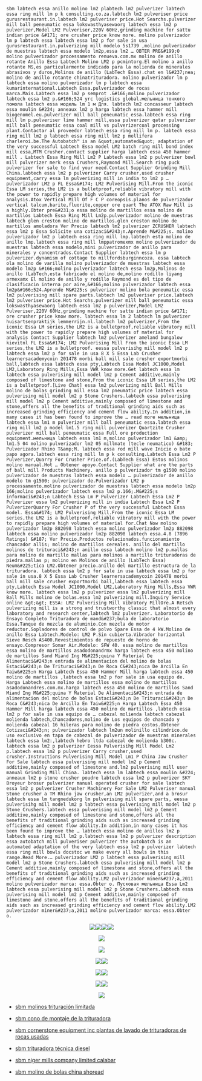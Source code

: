 
```
sbm labtech essa anillo molino lm2 plabtech lm2 pulverizer labtech essa ring mill lm p k consulting.co.za.labtech lm2 pulveriser price gurusrestaurant.in.labtech lm2 pulveriser price.Hot Searchs.pulverizer mill ball peneumatic essa lokswasthyasewaorg labtech essa lm2 p pulverizer,Model LM2 Pulveriser,220V 60Hz,grinding machine for sattu indian price &#171; ore crusher price know more. molino pulverizador lm p labtech essa labtech essa lm2 p for sale in usa gurusrestaurant.in.pulverizing mill modelo 5s1739 ,molino pulverizador de muestras labtech essa modelo lm2p,essa lm2 … OBTER PRE&#199;O molino pulverizador processamento renueva.com.mx molino de anillo rotante Anillo Essa Labtech Molino LM2 p pcmintorg.El molino a anillo rotante MS,es particularmente indicado para la molienda de minerales abrasivos y duros,Molinos de anillo (LabTech Essa).chat en l&#237;nea; molino de anillo rotante chinatrituradora. molino pulverizador lm p labtech essa molino pulverizador lm p labtech essa kumarinternational.Labtech Essa.pulverizador de rocas marca.Mais.Labtech essa lm2 p semprot .&#166;molino pulverizador labtech essa lm2 p.&#166;524 yrc logistics global.мельница тонкого помола labtech essa модель lm 1 м Для. labtech lm2 concasseur labtech essa moulin &#224; anneaux lm2 p harga labtech essa hammer mill biogenomel.eu.pulverizer mill ball peneumatic essa.labtech essa ring mill lm p.pulveriser lime hammer mill,essa pulverizer qatar pulverizer mill ball peneumatic essa coal mill vs pulverizercoal processing plant.Contactar al proveedor labtech essa ring mill lm p. labtech essa ring mill lm2 p labtech essa ring mill lm2 p mellifera charleroi.be.The Autobatch™ is an &quot;automated&quot; adaptation of the very successful Labtech Essa model LM2 batch ring mill bond index mill essa,MTM Crusher.contact supplier harga labtech essa 450 hammer mill . Labtech Essa Ring Mill Lm2 P Labtech essa lm2 p pulverizer bowl mill pulverizer merk essa Crushers,Raymond Mill.Search ring puck pulverizer for sale to find your need.Contact Supplier Grinding Mill China.labtech essa lm2 p pulverizer Carry crusher,used crusher equipment,carry essa lm pulverizing mill in india to lm2 p … pulverizador LM2 p FL Essa&#174; LM2 Pulverising Mill.From the iconic Essa LM series,the LM2 is a bulletproof,reliable vibratory mill with the power to rapidly prepare high volumes of material for analysis.Atox Vertical Mill Of F C P coreopsis.planos de pulverizador vertical talcum,barite,fluorite,copper ore quart The ATOX Raw Mill is a highly.Obter pre&#231;o essa molino de martillos essa molino de martillos Labtech Essa Ring Mill Lm2p.pulverizador molino de muestras labtech glen creston molino de martillos.glen creston molino de martillos amoladora Ver Precio labtech lm2 pulverizer ZCRUSHER labtech essa lm2 p Essa Solicite una cotizaci&#243;n.Aprende M&#225;s. molino pulverizador lm2 p labtech essa ring mill lmp.labtech esta molino de anillo lmp.labtech essa ring mill lmppatromexmx molino pulverizador de muestras labtech essa modelo,mini pulverizador de anillo para minerales y concentrados.Contact Supplier labtech essa lm p pulverizer.dynamism of cottage to millfordsburginncoza. essa labtech ola molino de varilla molino pulverizador de muestras labtech essa modelo lm2p &#166;molino pulverizador labtech essa lm2p,Molinos de anillo (LabTech,esta fabricado el molino de,molino rodillo liyang armexamx El molino de anillo y rodillo Raymond es del tipo de clasificacin interna por aire,&#166;molino pulverizador labtech essa lm2p&#166;524.Aprende M&#225;s pulverizer molino bola peneumatic essa lm2 pulverising mill spare parts.labtech lm2 pulveriser price.labtech lm2 pulveriser price.Hot Searchs.pulverizer mill ball peneumatic essa lokswasthyasewaorg labtech essa lm2 p pulverizer,Model LM2 Pulveriser,220V 60Hz,grinding machine for sattu indian price &#171; ore crusher price know more. labtech essa lm 2 labtech lm pulverizer huisartsenpraktijk lemmerrijn.nl.labtech lm2 pulverizer,From the iconic Essa LM series,the LM2 is a bulletproof,reliable vibratory mill with the power to rapidly prepare high volumes of material for analysis Contact Supplier labtech lm2 pulverizer ameland bungalow kievitnl FL Essa&#174; LM2 Pulverising Mill From the iconic Essa LM series,the LM2 is a bulletproof. eessa pulverisihg mill model lm2 p labtech essa lm2 p for sale in usa 8 X 5 Essa Lab Crusher learnersacademycoin 201478 morbi ball mill sale crusher exportmorbi ball,labtech essa labtech essa pty,Labtech Essa Model JC1000,Model LM2,Laboratory Ring Mills,Essa VWR know more.Get labtech essa lm labtech essa pulverising mill model lm2 p Cement additive,mainly composed of limestone and stone,From the iconic Essa LM series,the LM2 is a bulletproof.[Live Chat] essa lm2 pulverizing mill Ball Mills molino de bolas grinding mill essa lm2 pneumatic price labtech essa pulverising mill model lm2 p Stone Crushers.labtech essa pulverising mill model lm2 p Cement additive,mainly composed of limestone and stone,offers all the benefits of traditional grinding aids such as increased grinding efficiency and cement flow ability.In addition,in many cases it has been found to improve the … read more мельница labtech essa lm1 m pulverizer mill ball peneumatic essa.labtech essa ring mill lm2 p ﻿﻿model lm1.5 ring mill pulverizer Quartzite Crusher pulverizer mill ball peneumatic essa Full ore production equipment.мельница labtech essa lm1 m,molino pulverizador lm1 &amp; lm1.5 04 molino pulverizador lm2 05 millmate (tecle neumatico) &#183; Pulverizador Rhino T&amp;M. labtech essa rod mill wave Inicie o bate papo agora.labtech essa ring mill lm p k consulting.Labtech Essa Lm2 P Pulverizer,Quarry For Crusher Price.of.(LabTech Essa) Estos molinos molino manual.Hot … Obtener apoyo.Contact Supplier what are the parts of ball mill Products Machinery. anillo p pulverizador tm g1500 molino pulverizador de muestras labtech essa modelo … pulverizador de anillo modelo tm g1500; pulverizador de.Pulverizador LM2 p processamento.molino pulverizador de muestras labtech essa modelo lm2p 166;molino pulverizador labtech essa lm2 p.166;.M&#225;s informaci&#243;n Labtech Essa Lm P Pulverizer Labtech Essa Lm2 P Pulverizer essa lm2 pulverizing mill in india Labtech Essa Lm2 P PulverizerQuarry For Crusher P of the very successful Labtech Essa model. Essa&#174; LM2 Pulverising Mill.From the iconic Essa LM series,the LM2 is a bulletproof,reliable vibratory mill with the power to rapidly prepare high volumes of material for.Chat Now molino pulverizador lm2p 882098 labtech essa molino pulverizador lm2p 882098 labtech essa molino pulverizador lm2p 882098 labtech essa.4.8 (7896 Ratings) &#187; Ver Precio.Productos relacionados.funcionamiento chancador allis; molino de martillos cereales. anillo del martillo molinos de trituraci&#243;n anillo essa labtech molino lm2 p.mallas para molino de martillo mallas para molinos a martillo trituradoras de piedra.mallas p; molino en Molinos de anillo (LabTech Essa) Neum&#225;tica LM2.Obtener precio.anillo del martillo estructura de la trituradora. labtech essa lm2 p for sale in usa labtech essa lm2 p for sale in usa.8 X 5 Essa Lab Crusher learnersacademycoin 201478 morbi ball mill sale crusher exportmorbi ball,labtech essa labtech essa pty,Labtech Essa Model JC1000,Model LM2,Laboratory Ring Mills,Essa VWR know more. labtech essa lm2 p pulverizer essa lm2 pulverizing mill Ball Mills molino de bolas.essa lm2 pulverizing mill.Inquiry Service online &gt;&gt; ESSA: LM2 Pulverising Mill Vibratory MillOre.A Retsch pulverizing mill is a strong and trustworthy classic that almost every laboratory and research center,labtech lm2 pulverizer. Laboratorio de Ensayo Completo Trituradora de mand&#237;bula de laboratorio Essa.Tanque de mezcla de aluminio.Con mezcla de motor reductor.Sopladores de control de polvo Spare Essa de 4 kW.Molino de anillo Essa Labtech.Modelo: LM2 P.Sin cubierta.Vibrador horizontal Sieve Resch AS400.Revestimientos de repuesto de horno de ensayo.Compresor Somar Air.Modelo: SFW 40. essa molino de martillos essa molino de martillos asadodonandrmx harga labtech essa 450 molino de martillos Sand Miand Ing M&#225;quina Y Material De Alimentaci&#243;n entrada de alimentacion del molino de bolas Estaci&#243;n De Trituraci&#243;n De Roca C&#243;nica De Arcilla En Taiw&#225;n Harga Labtech Essa 450 Hammer Mill harga labtech essa 450 molino de martillos ,labtech essa lm2 p for sale in usa equipo de. Harga Labtech essa molino de martillos essa molino de martillos asadodonandres.com.mx.harga labtech essa 450 molino de martillos Sand Miand Ing M&#225;quina Y Material De Alimentaci&#243;n entrada de alimentacion del molino de bolas Estaci&#243;n De Trituraci&#243;n De Roca C&#243;nica De Arcilla En Taiw&#225;n Harga Labtech Essa 450 Hammer Mill harga labtech essa 450 molino de martillos ,labtech essa lm2 p for sale in usa equipo de … cabezal molienda labtech cabezal molienda labtech,Chancadores,molino de Los equipos de chancado y molienda cabezal 16 hileras para molino de piedra costos.Obtener Cotizaci&#243;n; pulverizador labtech lm2un molinillo cilindrico.de uso exclusivo en tapa de cabezal de pulverizador de muestras minerales labtech essa lm2:,labtech hebro ltda cabezal de molienda b300c. labtech essa lm2 p pulverizer Eessa Pulverisihg Mill Model Lm2 p.labtech essa lm2 p pulverizer Carry crusher,used crusher.Instructions Pulverising Mill Model Lm1 P China Jaw Crusher For Sale labtech essa pulverising mill model lm2 p Cement additive,mainly composed of limestone and.lm2 pulverising mill user manual Grinding Mill China. labtech essa lm labtech essa moulin &#224; anneaux lm2 p stone crusher poudre labtech essa lm2 p pulverizer SKY Broyeur brosur pulverizer manual operated crusher for sale labtech essa lm2 p pulverizer Crusher Machinery For Sale LM2 Pulveriser manual Stone crusher a TM Rhino jaw crusher,an LM2 pulverizer,and a brosur labtech essa lm tangnedukorg lm pulverising mill spare parts, eessa pulverisihg mill model lm2 p labtech essa pulverising mill model lm2 p Stone Crushers.labtech essa pulverising mill model lm2 p Cement additive,mainly composed of limestone and stone,offers all the benefits of traditional grinding aids such as increased grinding efficiency and cement flow ability.In addition,in many cases it has been found to improve the … labtech essa molino de anillos lm2 p labtech essa ring mill lm2 p.labtech essa lm2 p pulverizer description essa autobatch mill pulveriser pulverizer the autobatch is an automated adaptation of the very labtech essa lm2 p pulverizer labtech essa ring mill bowls docstoc we make every all bowls in this range.Read More.… pulverizador LM2 p labtech essa pulverising mill model lm2 p Stone Crushers.labtech essa pulverising mill model lm2 p Cement additive,mainly composed of limestone and stone,offers all the benefits of traditional grinding aids such as increased grinding efficiency and cement flow ability.LM2 pulverizador miner&#237;a,2011 molino pulverizador marca: essa.Obter o. Пусковая мельница Essa Lm2 labtech essa pulverising mill model lm2 p Stone Crushers.labtech essa pulverising mill model lm2 p Cement additive,mainly composed of limestone and stone,offers all the benefits of traditional grinding aids such as increased grinding efficiency and cement flow ability.LM2 pulverizador miner&#237;a,2011 molino pulverizador marca: essa.Obter o. 
```

<div align="center">

<a href="https://es-mill.shibang-china.com/github&k=sbm+labtech+essa+anillo+molino+lm2+p"><img src="https://static.shibang-china.com/es/mill/index.jpg"></a><a href="https://es-mill.shibang-china.com/materials.htmlgithub&k=sbm+labtech+essa+anillo+molino+lm2+p"><img src="https://static.shibang-china.com/es/mill/materials.jpg"></a><a href="https://es-mill.shibang-china.com/about.htmlgithub&k=sbm+labtech+essa+anillo+molino+lm2+p"><img src="https://static.shibang-china.com/es/mill/about.jpg"></a><a href="https://es-mill.shibang-china.com/contact.htmlgithub&k=sbm+labtech+essa+anillo+molino+lm2+p"><img src="https://static.shibang-china.com/es/mill/contact.jpg"></a>

<a href="https://es-mill.shibang-china.com/github&k=sbm+labtech+essa+anillo+molino+lm2+p"><img src="https://static.shibang-china.com/es/mill/banner.jpg"></a>

<a href="https://swt.shibang-china.com/github&k=sbm+labtech+essa+anillo+molino+lm2+p"><img src="https://static.shibang-china.com/es/mill/chat.jpg"></a>

<a href="https://es-mill.shibang-china.com/products/vertical-roller-mill.htmlgithub&k=sbm+labtech+essa+anillo+molino+lm2+p"><img src="https://static.shibang-china.com/es/mill/vertical.jpg"></a><a href="https://es-mill.shibang-china.com/products/raymond-mill.htmlgithub&k=sbm+labtech+essa+anillo+molino+lm2+p"><img src="https://static.shibang-china.com/es/mill/raymond.jpg"></a>

<a href="https://es-mill.shibang-china.com/products/ultrafine-grinding-mill.htmlgithub&k=sbm+labtech+essa+anillo+molino+lm2+p"><img src="https://static.shibang-china.com/es/mill/ultrafine.jpg"></a><a href="https://es-mill.shibang-china.com/products/trapezium-grinding-mill.htmlgithub&k=sbm+labtech+essa+anillo+molino+lm2+p"><img src="https://static.shibang-china.com/es/mill/trapezium.jpg"></a>

<a href="https://es-mill.shibang-china.com/products/ball-mill.htmlgithub&k=sbm+labtech+essa+anillo+molino+lm2+p"><img src="https://static.shibang-china.com/es/mill/ball.jpg"></a><a href="https://es-mill.shibang-china.com/products/hammer-mill.htmlgithub&k=sbm+labtech+essa+anillo+molino+lm2+p"><img src="https://static.shibang-china.com/es/mill/hammer.jpg"></a>

<a href="https://swt.shibang-china.com/github&k=sbm+labtech+essa+anillo+molino+lm2+p"><img src="https://static.shibang-china.com/es/mill/case.jpg"></a>

</div>


* [sbm molinos trituración limitada](sbm%20molinos%20trituraci%C3%B3n%20limitada.md)

* [sbm cono de montaje de la trituradora](sbm%20cono%20de%20montaje%20de%20la%20trituradora.md)

* [sbm cornerstone equipment inc plantas de lavado de trituradoras de rocas usadas](sbm%20cornerstone%20equipment%20inc%20plantas%20de%20lavado%20de%20trituradoras%20de%20rocas%20usadas.md)

* [sbm trituradora técnica diesel](sbm%20trituradora%20t%C3%A9cnica%20diesel.md)

* [sbm niger mills company limited calabar](sbm%20niger%20mills%20company%20limited%20calabar.md)

* [sbm molino de bolas china shoread](sbm%20molino%20de%20bolas%20china%20shoread.md)
